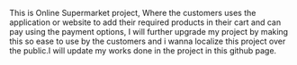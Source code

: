This is Online Supermarket project, Where the customers uses the application or website to add their required products in their cart and can pay using the payment options, I will further upgrade my project by making this so ease to use by the customers and i wanna localize this project over the public.I will update my works done in the project in this github page.
